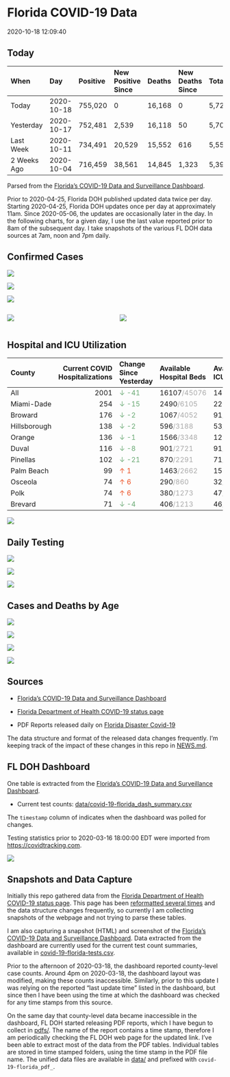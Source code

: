 Florida COVID-19 Data
================
2020-10-18 12:09:40

## Today

| When        | Day        | Positive | New Positive Since | Deaths | New Deaths Since | Total     |
| :---------- | :--------- | :------- | :----------------- | :----- | :--------------- | :-------- |
| Today       | 2020-10-18 | 755,020  | 0                  | 16,168 | 0                | 5,722,392 |
| Yesterday   | 2020-10-17 | 752,481  | 2,539              | 16,118 | 50               | 5,704,100 |
| Last Week   | 2020-10-11 | 734,491  | 20,529             | 15,552 | 616              | 5,550,531 |
| 2 Weeks Ago | 2020-10-04 | 716,459  | 38,561             | 14,845 | 1,323            | 5,396,874 |

Parsed from the [Florida’s COVID-19 Data and Surveillance
Dashboard](https://fdoh.maps.arcgis.com/apps/opsdashboard/index.html#/8d0de33f260d444c852a615dc7837c86).

Prior to 2020-04-25, Florida DOH published updated data twice per day.
Starting 2020-04-25, Florida DOH updates once per day at approximately
11am. Since 2020-05-06, the updates are occasionally later in the day.
In the following charts, for a given day, I use the last value reported
prior to 8am of the subsequent day. I take snapshots of the various FL
DOH data sources at 7am, noon and 7pm daily.

## Confirmed Cases

![](plots/covid-19-florida-daily-test-changes.png)

![](plots/covid-19-florida-deaths-by-day.png)

![](plots/covid-19-florida-county-top-6.png)

<div class="columns">

<div class="column is-full-mobile">

![](plots/covid-19-florida-testing.png)

</div>

<div class="column is-full-mobile">

![](plots/covid-19-florida-total-positive.png)

</div>

</div>

## Hospital and ICU Utilization

| County       | Current COVID Hospitalizations | Change Since Yesterday                    | Available Hospital Beds                      | Available ICU Beds                         |
| :----------- | -----------------------------: | :---------------------------------------- | :------------------------------------------- | :----------------------------------------- |
| All          |                           2001 | <span style="color: #6BAA75">↓ -41</span> | 16107<span style="color: #aaa">/45076</span> | 1459<span style="color: #aaa">/4633</span> |
| Miami-Dade   |                            254 | <span style="color: #6BAA75">↓ -15</span> | 2490<span style="color: #aaa">/6105</span>   | 220<span style="color: #aaa">/723</span>   |
| Broward      |                            176 | <span style="color: #6BAA75">↓ -2</span>  | 1067<span style="color: #aaa">/4052</span>   | 91<span style="color: #aaa">/345</span>    |
| Hillsborough |                            138 | <span style="color: #6BAA75">↓ -2</span>  | 596<span style="color: #aaa">/3188</span>    | 53<span style="color: #aaa">/318</span>    |
| Orange       |                            136 | <span style="color: #6BAA75">↓ -1</span>  | 1566<span style="color: #aaa">/3348</span>   | 127<span style="color: #aaa">/277</span>   |
| Duval        |                            116 | <span style="color: #6BAA75">↓ -8</span>  | 901<span style="color: #aaa">/2721</span>    | 91<span style="color: #aaa">/329</span>    |
| Pinellas     |                            102 | <span style="color: #6BAA75">↓ -21</span> | 870<span style="color: #aaa">/2291</span>    | 71<span style="color: #aaa">/233</span>    |
| Palm Beach   |                             99 | <span style="color: #EC4E20">↑ 1</span>   | 1463<span style="color: #aaa">/2662</span>   | 156<span style="color: #aaa">/340</span>   |
| Osceola      |                             74 | <span style="color: #EC4E20">↑ 6</span>   | 290<span style="color: #aaa">/860</span>     | 32<span style="color: #aaa">/95</span>     |
| Polk         |                             74 | <span style="color: #EC4E20">↑ 6</span>   | 380<span style="color: #aaa">/1273</span>    | 47<span style="color: #aaa">/122</span>    |
| Brevard      |                             71 | <span style="color: #6BAA75">↓ -4</span>  | 406<span style="color: #aaa">/1213</span>    | 46<span style="color: #aaa">/120</span>    |

![](plots/covid-19-florida-icu-usage.png)

## Daily Testing

![](plots/covid-19-florida-tests-per-case.png)

<!-- ![](plots/covid-19-florida-change-new-cases.png) -->

![](plots/covid-19-florida-tests-percent-positive.png)

![](plots/covid-19-florida-test-and-case-growth.png)

## Cases and Deaths by Age

![](plots/covid-19-florida-weekly-events-by-age.png)

![](plots/covid-19-florida-age.png)

![](plots/covid-19-florida-age-deaths.png)

![](plots/covid-19-florida-age-sex.png)

## Sources

  - [Florida’s COVID-19 Data and Surveillance
    Dashboard](https://fdoh.maps.arcgis.com/apps/opsdashboard/index.html#/8d0de33f260d444c852a615dc7837c86)

  - [Florida Department of Health COVID-19 status
    page](http://www.floridahealth.gov/diseases-and-conditions/COVID-19/)

  - PDF Reports released daily on [Florida Disaster
    Covid-19](http://www.floridahealth.gov/diseases-and-conditions/COVID-19/)

The data structure and format of the released data changes frequently.
I’m keeping track of the impact of these changes in this repo in
[NEWS.md](NEWS.md).

## FL DOH Dashboard

One table is extracted from the [Florida’s COVID-19 Data and
Surveillance
Dashboard](https://fdoh.maps.arcgis.com/apps/opsdashboard/index.html#/8d0de33f260d444c852a615dc7837c86).

  - Current test counts:
    [data/covid-19-florida\_dash\_summary.csv](data/covid-19-florida_dash_summary.csv)

The `timestamp` column of indicates when the dashboard was polled for
changes.

Testing statistics prior to 2020-03-16 18:00:00 EDT were imported from
<https://covidtracking.com>.

![](screenshots/fodh_maps_arcgis_com__apps__opsdashboard.png)

## Snapshots and Data Capture

Initially this repo gathered data from the [Florida Department of Health
COVID-19 status
page](http://www.floridahealth.gov/diseases-and-conditions/COVID-19/).
This page has been [reformatted several
times](screenshots/floridahealth_gov__diseases-and-conditions__COVID-19.png)
and the data structure changes frequently, so currently I am collecting
snapshots of the webpage and not trying to parse these tables.

I am also capturing a snapshot (HTML) and screenshot of the [Florida’s
COVID-19 Data and Surveillance
Dashboard](https://fdoh.maps.arcgis.com/apps/opsdashboard/index.html#/8d0de33f260d444c852a615dc7837c86).
Data extracted from the dashboard are currently used for the current
test count summaries, available in
[covid-19-florida-tests.csv](covid-19-florida-tests.csv).

Prior to the afternoon of 2020-03-18, the dashboard reported
county-level case counts. Around 4pm on 2020-03-18, the dashboard layout
was modified, making these counts inaccessible. Similarly, prior to this
update I was relying on the reported “last update time” listed in the
dashboard, but since then I have been using the time at which the
dashboard was checked for any time stamps from this source.

On the same day that county-level data became inaccessible in the
dashboard, FL DOH started releasing PDF reports, which I have begun to
collect in [pdfs/](pdfs/). The name of the report contains a time stamp,
therefore I am periodically checking the FL DOH web page for the updated
link. I’ve been able to extract most of the data from the PDF tables.
Individual tables are stored in time stamped folders, using the time
stamp in the PDF file name. The unified data files are available in
[data/](data/) and prefixed with `covid-19-florida_pdf_`.
